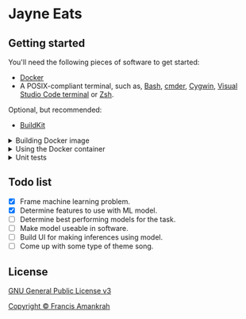 # Jayne Eats

## Getting started

You'll need the following pieces of software to get started:

- [Docker](https://www.docker.com)
- A POSIX-compliant terminal, such as, [Bash](https://www.gnu.org/software/bash), [cmder](https://cmder.net), [Cygwin](https://www.cygwin.com), [Visual Studio Code terminal](https://code.visualstudio.com/docs/editor/integrated-terminal) or [Zsh](https://www.zsh.org).

Optional, but recommended:

- [BuildKit](https://docs.docker.com/develop/develop-images/build_enhancements)

<details>
    <summary>Building Docker image</summary>

```shell
# Remove existing images, if any:
docker rmi jayne-eats

# Build Docker image:
docker build --force-rm --tag jayne-eats .
```
</details>

<details>
    <summary>Using the Docker container</summary>

```shell
# Start shell inside Docker container:
docker run \
    --interactive \
    --mount type=bind,src="$(pwd)",dst=/jayne-eats \
    --rm \
    --tty \
    jayne-eats

# Install Python dependencies:
pip install --requirement ml/src/requirements.txt
```
</details>

<details>
    <summary>Unit tests</summary>

Unit tests can be run from inside the Docker container.

```shell
pytest
```
</details>

## Todo list

- [x] Frame machine learning problem.
- [x] Determine features to use with ML model.
- [ ] Determine best performing models for the task.
- [ ] Make model useable in software.
- [ ] Build UI for making inferences using model.
- [ ] Come up with some type of theme song.

## License

[GNU General Public License v3](LICENSE)

[Copyright &copy; Francis Amankrah](https://frnk.ca)

